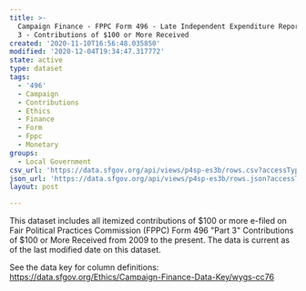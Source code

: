 ```yaml
---
title: >-
  Campaign Finance - FPPC Form 496 - Late Independent Expenditure Report - Part
  3 - Contributions of $100 or More Received
created: '2020-11-10T16:56:48.035850'
modified: '2020-12-04T19:34:47.317772'
state: active
type: dataset
tags:
  - '496'
  - Campaign
  - Contributions
  - Ethics
  - Finance
  - Form
  - Fppc
  - Monetary
groups:
  - Local Government
csv_url: 'https://data.sfgov.org/api/views/p4sp-es3b/rows.csv?accessType=DOWNLOAD'
json_url: 'https://data.sfgov.org/api/views/p4sp-es3b/rows.json?accessType=DOWNLOAD'
layout: post

---
```

This dataset includes all itemized contributions of $100 or more e-filed on Fair Political Practices Commission (FPPC) Form 496 "Part 3" Contributions of $100 or More Received from 2009 to the present. The data is current as of the last modified date on this dataset. 

See the data key for column definitions: https://data.sfgov.org/Ethics/Campaign-Finance-Data-Key/wygs-cc76
